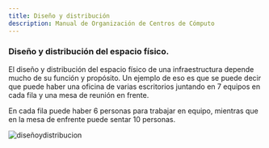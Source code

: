 ```yaml
---
title: Diseño y distribución
description: Manual de Organización de Centros de Cómputo
---
```

### Diseño y distribución del espacio físico.

El diseño y distribución del espacio físico de una infraestructura depende mucho de su función y propósito. Un ejemplo de eso es que se puede decir que puede haber una oficina de varias escritorios juntando en 7 equipos en cada fila y una mesa de reunión en frente.


En cada fila puede haber 6 personas para trabajar en equipo, mientras que en la mesa de enfrente puede sentar 10 personas.

![diseñoydistribucion](https://manualcc.eloychavez.dev/diseñoydistribucion.png)


